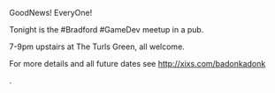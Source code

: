 GoodNews! EveryOne!

Tonight is the #Bradford #GameDev meetup in a pub.

7-9pm upstairs at The Turls Green, all welcome.

For more details and all future dates see http://xixs.com/badonkadonk

. 